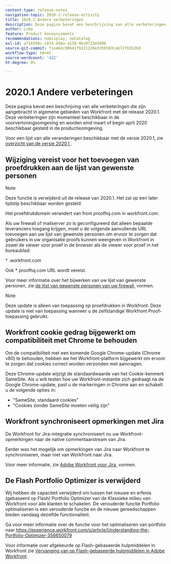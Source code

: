 ```yaml
---
content-type: release-notes
navigation-topic: 2020-1-release-activity
title: 2020.1 Andere verbeteringen
description: Deze pagina bevat een beschrijving van alle verbeteringen die zijn aangebracht in algemene gebieden van Workfront met de release 2020.1. Deze verbeteringen zijn momenteel beschikbaar in de voorvertoningsomgeving en worden eind maart of begin april 2020 beschikbaar gesteld in de productieomgeving.
author: Luke
feature: Product Announcements
recommendations: noDisplay, noCatalog
exl-id: a716590c-c833-458a-a138-9bc0723e5896
source-git-commit: f1e463c90641f9221228e335b583cab72762b3bd
workflow-type: tm+mt
source-wordcount: '422'
ht-degree: 0%

---
```


# 2020.1 Andere verbeteringen

Deze pagina bevat een beschrijving van alle verbeteringen die zijn aangebracht in algemene gebieden van Workfront met de release 2020.1. Deze verbeteringen zijn momenteel beschikbaar in de voorvertoningsomgeving en worden eind maart of begin april 2020 beschikbaar gesteld in de productieomgeving.

Voor een lijst van alle veranderingen beschikbaar met de versie 2020.1, zie [&#x200B; overzicht van de versie 2020.1 &#x200B;](../../../product-announcements/product-releases/2020.1-release-activity/2020-1-release-overview.md).

## Wijziging vereist voor het toevoegen van proefdrukken aan de lijst van gewenste personen

>[!NOTE]
>
>Deze functie is verwijderd uit de release van 2020.1. Het zal op een later tijdstip beschikbaar worden gesteld.

Het proefdrukdomein verandert van from proofhq.com in workfront.com.

Als uw firewall of mailserver zo is geconfigureerd dat alleen bepaalde leveranciers toegang krijgen, moet u de volgende aanvullende URL toevoegen aan uw lijst van gewenste personen om ervoor te zorgen dat gebruikers in uw organisatie proofs kunnen weergeven in Workfront in zowel de viewer voor proef in de browser als de viewer voor proef in het bureaublad:

&#42; .workfront.com

Ook &#42; proofhq.com URL wordt vereist.

Voor meer informatie over het bijwerken van uw lijst van gewenste personen, zie [&#x200B; de lijst van gewenste personen van uw firewall &#x200B;](../../../administration-and-setup/get-started-wf-administration/configure-your-firewall.md) vormen.

>[!NOTE]
>
>Deze update is alleen van toepassing op proefdrukken in Workfront. Deze update is niet van toepassing wanneer u de zelfstandige Workfront Proof-toepassing gebruikt.

## Workfront cookie gedrag bijgewerkt om compatibiliteit met Chrome te behouden

Om de compatibiliteit met een komende Google Chrome-update (Chrome v80) te behouden, hebben we het Workfront-platform bijgewerkt om ervoor te zorgen dat cookies correct worden verzonden met aanvragen.

Deze Chrome-update wijzigt de standaardwaarde van het Cookie-kenmerk SameSite. Als u wilt testen hoe uw Workfront-instantie zich gedraagt na de Google Chrome-update, past u de markeringen in Chrome aan en schakelt u de volgende opties in:

* &quot;SameSite, standaard cookies&quot;
* &quot;Cookies zonder SameSite moeten veilig zijn&quot;

## Workfront synchroniseert opmerkingen met Jira

De Workfront for Jira-integratie synchroniseert nu uw Workfront-opmerkingen naar de native commentaarstream van Jira.

Eerder was het mogelijk om opmerkingen van Jira naar Workfront te synchroniseren, maar niet van Workfront naar Jira.

Voor meer informatie, zie [&#x200B; Adobe Workfront voor Jira &#x200B;](../../../workfront-integrations-and-apps/use-workfront-with-jira/configure-workfront-for-jira.md) vormen.

## De Flash Portfolio Optimizer is verwijderd

Wij hebben de capaciteit verwijderd om tussen het nieuwe en erfenis (gebaseerd op Flash) Portfolio Optimizer van de Klassieke milieu van Workfront voor alle klanten te schakelen. De verouderde functie Portfolio optimaliseren is een verouderde functie en de nieuwe gereedschappen bieden vandaag dezelfde functionaliteit.

Ga voor meer informatie over de functie voor het optimaliseren van portfolio naar https://experience.workfront.com/s/article/Understanding-the-Portfolio-Optimizer-356650079

Voor informatie over afgekeurde op Flash-gebaseerde hulpmiddelen in Workfront zie [&#x200B; Vervanging van op Flash-gebaseerde hulpmiddelen in Adobe Workfront &#x200B;](../../../product-announcements/announcements/announcement-archive/replace-flash-tools.md).
